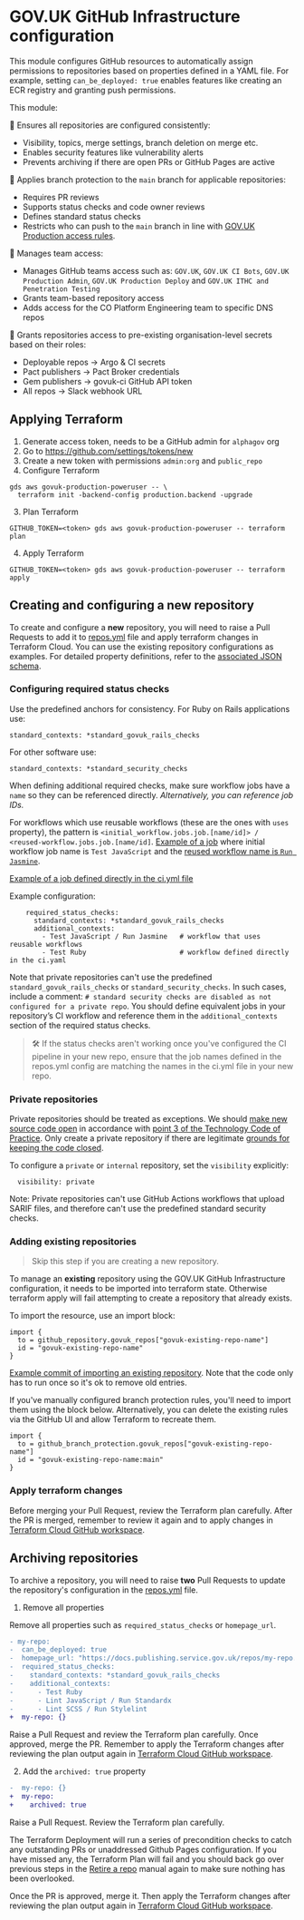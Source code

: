# GOV.UK GitHub Infrastructure configuration

This module configures GitHub resources to automatically assign permissions to repositories based on properties defined in a YAML file. For example, setting `can_be_deployed: true` enables features like creating an ECR registry and granting push permissions.

This module:

🧰 Ensures all repositories are configured consistently:
- Visibility, topics, merge settings, branch deletion on merge etc.
- Enables security features like vulnerability alerts
- Prevents archiving if there are open PRs or GitHub Pages are active

🔐 Applies branch protection to the `main` branch for applicable repositories:
- Requires PR reviews
- Supports status checks and code owner reviews
- Defines standard status checks
- Restricts who can push to the `main` branch in line with [GOV.UK Production access rules](https://docs.publishing.service.gov.uk/manual/rules-for-getting-production-access.html).

👥 Manages team access:
- Manages GitHub teams access such as: `GOV.UK`, `GOV.UK CI Bots`, `GOV.UK Production Admin`, `GOV.UK Production Deploy` and `GOV.UK ITHC and Penetration Testing`
- Grants team-based repository access
- Adds access for the CO Platform Engineering team to specific DNS repos

🔑 Grants repositories access to pre-existing organisation-level secrets based on their roles:
- Deployable repos → Argo & CI secrets
- Pact publishers → Pact Broker credentials
- Gem publishers → govuk-ci GitHub API token
- All repos → Slack webhook URL

## Applying Terraform

1. Generate access token, needs to be a GitHub admin for `alphagov` org
  1. Go to https://github.com/settings/tokens/new
  2. Create a new token with permissions `admin:org` and `public_repo`
2. Configure Terraform
  ```shell
  gds aws govuk-production-poweruser -- \
    terraform init -backend-config production.backend -upgrade
  ```
3. Plan Terraform
  ```shell
  GITHUB_TOKEN=<token> gds aws govuk-production-poweruser -- terraform plan
  ```
4. Apply Terraform
  ```shell
  GITHUB_TOKEN=<token> gds aws govuk-production-poweruser -- terraform apply
  ```

## Creating and configuring a new repository

To create and configure a **new** repository, you will need to raise a Pull Requests to add it to [repos.yml](/terraform/deployments/github/repos.yml) file and apply terraform changes in Terraform Cloud.
You can use the existing repository configurations as examples. For detailed property definitions, refer to the [associated JSON schema](/terraform/deployments/github/schemas/repos.schema.json).

### Configuring required status checks

Use the predefined anchors for consistency. For Ruby on Rails applications use:
```
standard_contexts: *standard_govuk_rails_checks
```

For other software use:
```
standard_contexts: *standard_security_checks
```

When defining additional required checks, make sure workflow jobs have a `name` so they can be referenced directly. _Alternatively, you can reference job IDs._

For workflows which use reusable workflows (these are the ones with `uses` property), the pattern is `<initial_workflow.jobs.job.[name/id]> / <reused-workflow.jobs.job.[name/id]`.
[Example of a job](https://github.com/alphagov/publisher/blob/0bf1bd705c4a05a4df2b616474ea8cb831a049a4/.github/workflows/ci.yml#L54) where initial workflow job name is `Test JavaScript` and the [reused workflow name is `Run Jasmine`](https://github.com/alphagov/govuk-infrastructure/blob/77c3c94abf3f0b9e40125f186219bddfc0ec815a/.github/workflows/jasmine.yml#L1).

[Example of a job defined directly in the ci.yml file](https://github.com/alphagov/publishing-api/blob/f2026bc5873a2f6ab5d7acd3b6522b4b18f18775/.github/workflows/ci.yml#L43-L60)

Example configuration:
```
    required_status_checks:
      standard_contexts: *standard_govuk_rails_checks
      additional_contexts:
        - Test JavaScript / Run Jasmine   # workflow that uses reusable workflows
        - Test Ruby                       # workflow defined directly in the ci.yaml
```

Note that private repositories can't use the predefined `standard_govuk_rails_checks` or `standard_security_checks`. In such cases, include a comment: `# standard security checks are disabled as not configured for a private repo`. You should define equivalent jobs in your repository’s CI workflow and reference them in the `additional_contexts` section of the required status checks.

> 🛠️ If the status checks aren't working once you've configured the CI pipeline in your new repo, ensure that the job names defined in the repos.yml config are matching the names in the ci.yml file in your new repo.

### Private repositories

Private repositories should be treated as exceptions. We should [make new source code open](https://www.gov.uk/service-manual/service-standard/point-12-make-new-source-code-open) in accordance with [point 3 of the Technology Code of Practice](https://www.gov.uk/guidance/the-technology-code-of-practice). Only create a private repository if there are legitimate [grounds for keeping the code closed](https://www.gov.uk/government/publications/open-source-guidance/when-code-should-be-open-or-closed). 

To configure a `private` or `internal` repository, set the `visibility` explicitly: 
```
  visibility: private
```

Note: Private repositories can't use GitHub Actions workflows that upload SARIF files, and therefore can't use the predefined standard security checks.

### Adding existing repositories 

> Skip this step if you are creating a new repository.

To manage an **existing** repository using the GOV.UK GitHub Infrastructure configuration, it needs to be imported into terraform state. Otherwise terraform apply will fail attempting to create a repository that already exists. 

To import the resource, use an import block:
```
import {
  to = github_repository.govuk_repos["govuk-existing-repo-name"]
  id = "govuk-existing-repo-name"
}
```

[Example commit of importing an existing repository](https://github.com/alphagov/govuk-infrastructure/commit/c6774a7d42ca2eb9b0987a51cde8b57e13e0577f). Note that the code only has to run once so it's ok to remove old entries.

If you've manually configured branch protection rules, you'll need to import them using the block below. Alternatively, you can delete the existing rules via the GitHub UI and allow Terraform to recreate them.
```
import {
  to = github_branch_protection.govuk_repos["govuk-existing-repo-name"]
  id = "govuk-existing-repo-name:main"
}
```

### Apply terraform changes

Before merging your Pull Request, review the Terraform plan carefully. 
After the PR is merged, remember to review it again and to apply changes in [Terraform Cloud GitHub workspace](https://app.terraform.io/app/govuk/workspaces/GitHub/runs).


## Archiving repositories

To archive a repository, you will need to raise **two** Pull Requests to update the repository's configuration in the [repos.yml](/terraform/deployments/github/repos.yml) file.

1. Remove all properties

Remove all properties such as `required_status_checks` or `homepage_url`.

```diff
- my-repo:
-  can_be_deployed: true
-  homepage_url: "https://docs.publishing.service.gov.uk/repos/my-repo.html"
-  required_status_checks:
-    standard_contexts: *standard_govuk_rails_checks
-    additional_contexts:
-      - Test Ruby
-      - Lint JavaScript / Run Standardx
-      - Lint SCSS / Run Stylelint
+  my-repo: {}
```

Raise a Pull Request and review the Terraform plan carefully. Once approved, merge the PR. Remember to apply the Terraform changes after reviewing the plan output again in [Terraform Cloud GitHub workspace](https://app.terraform.io/app/govuk/workspaces/GitHub/runs).

2. Add the `archived: true` property

```diff
-  my-repo: {}
+  my-repo:
+    archived: true
```

Raise a Pull Request. Review the Terraform plan carefully.

The Terraform Deployment will run a series of precondition checks to catch any outstanding PRs or unaddressed Github Pages configuration. If you have missed any, the Terraform Plan will fail and you should back go over previous steps in the [Retire a repo](https://docs.publishing.service.gov.uk/manual/retiring-a-repo.html) manual again to make sure nothing has been overlooked.

Once the PR is approved, merge it. Then apply the Terraform changes after reviewing the plan output again in [Terraform Cloud GitHub workspace](https://app.terraform.io/app/govuk/workspaces/GitHub/runs).
